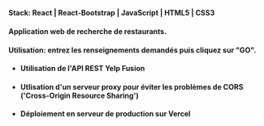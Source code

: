 ##
#### Stack: React  |  React-Bootstrap  |  JavaScript  |  HTML5  |  CSS3 
#### Application web de recherche de restaurants. 
#### Utilisation: entrez les renseignements demandés puis cliquez sur "GO".
* #### Utilisation de l'API REST Yelp Fusion
* #### Utlisation d'un serveur proxy pour éviter les problèmes de CORS ('Cross-Origin Resource Sharing')
* #### Déploiement en serveur de production sur Vercel

